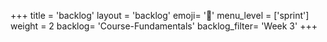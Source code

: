 +++
title = 'backlog'
layout = 'backlog'
emoji= '📝'
menu_level = ['sprint']
weight = 2
backlog= 'Course-Fundamentals'
backlog_filter= 'Week 3'
+++
